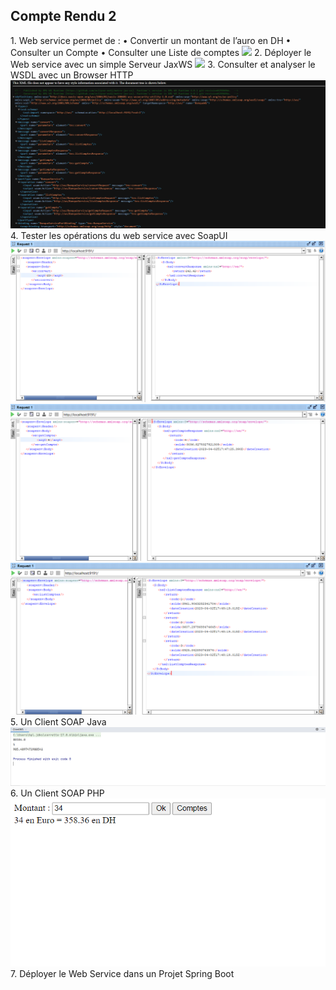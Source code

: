 <h2>Compte Rendu 2</h2>
1. Web service permet de : 
   • Convertir un montant de l’auro en DH
   • Consulter un Compte
   • Consulter une Liste de comptes
<img src="Cptures/Capture1.PNG">
2. Déployer le Web service avec un simple Serveur JaxWS
<img src="Cptures/Capture2.PNG">
3. Consulter et analyser le WSDL avec un Browser HTTP
<img src="Captures/Capture3.PNG">
4. Tester les opérations du web service avec SoapUI
<img src="Captures/Capture4.PNG">
<img src="Captures/Capture5.PNG">
<img src="Captures/Capture6.PNG">
5. Un Client SOAP Java
<img src="Captures/Capture7.PNG">
6. Un Client SOAP PHP
<img src="Captures/Capture8.PNG">
7. Déployer le Web Service dans un Projet Spring Boot
   